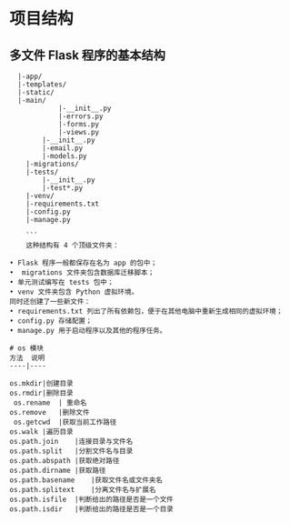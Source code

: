 # 项目结构
## 多文件 Flask 程序的基本结构
```
  |-app/
  |-templates/
  |-static/
  |-main/
            |-__init__.py
            |-errors.py
            |-forms.py
            |-views.py
        |-__init__.py
        |-email.py
        |-models.py
    |-migrations/
    |-tests/
        |-__init__.py
        |-test*.py
    |-venv/
    |-requirements.txt
    |-config.py
    |-manage.py
    
    ```
    这种结构有 4 个顶级文件夹：
    
• Flask 程序一般都保存在名为 app 的包中；
•  migrations 文件夹包含数据库迁移脚本；
• 单元测试编写在 tests 包中；
• venv 文件夹包含 Python 虚拟环境。
同时还创建了一些新文件：
• requirements.txt 列出了所有依赖包，便于在其他电脑中重新生成相同的虚拟环境；
• config.py 存储配置；
• manage.py 用于启动程序以及其他的程序任务。

# os 模块
方法	说明
----|----

os.mkdir|创建目录
os.rmdir|删除目录
 os.rename	| 重命名
os.remove	|删除文件
 os.getcwd	|获取当前工作路径
os.walk	|遍历目录
os.path.join	|连接目录与文件名
os.path.split	|分割文件名与目录
os.path.abspath	|获取绝对路径
os.path.dirname	|获取路径
os.path.basename	|获取文件名或文件夹名
os.path.splitext	|分离文件名与扩展名
os.path.isfile	|判断给出的路径是否是一个文件
os.path.isdir	|判断给出的路径是否是一个目录

